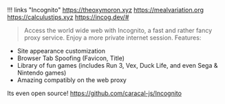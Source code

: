 !!! links "Incognito"
https://theoxymoron.xyz
https://mealvariation.org
https://calculustips.xyz
https://incog.dev/#

 > Access the world wide web with Incognito, a fast and rather fancy proxy service. Enjoy a more private internet session.
Features:
- Site appearance customization
- Browser Tab Spoofing (Favicon, Title)
- Library of fun games (includes Run 3, Vex, Duck Life, and even Sega & Nintendo games)
- Amazing compatibly on the web proxy

Its even open source!
https://github.com/caracal-js/Incognito
